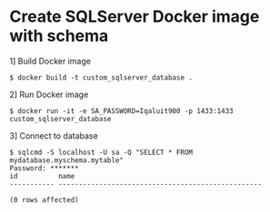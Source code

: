 # Create SQLServer Docker image with schema

1] Build Docker image

```
$ docker build -t custom_sqlserver_database . 
```

2] Run Docker image

```
$ docker run -it -e SA_PASSWORD=Iqaluit900 -p 1433:1433 custom_sqlserver_database
```

3] Connect to database

```
$ sqlcmd -S localhost -U sa -Q "SELECT * FROM mydatabase.myschema.mytable"
Password: *******
id          name
----------- --------------------------------------------------

(0 rows affected)
```
